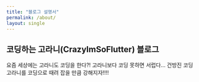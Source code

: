 ```yaml
---
title: "블로그 설명서"
permalink: /about/
layout: single
---
```


## 코딩하는 고라니(CrazyImSoFlutter) 블로그

요즘 세상에는 고라니도 코딩을 한다?!
고라니보다 코딩 못하면 서럽다...
건방진 코딩 고라니를 코딩으로 때려 잡을 만큼 강해지자!!!!
